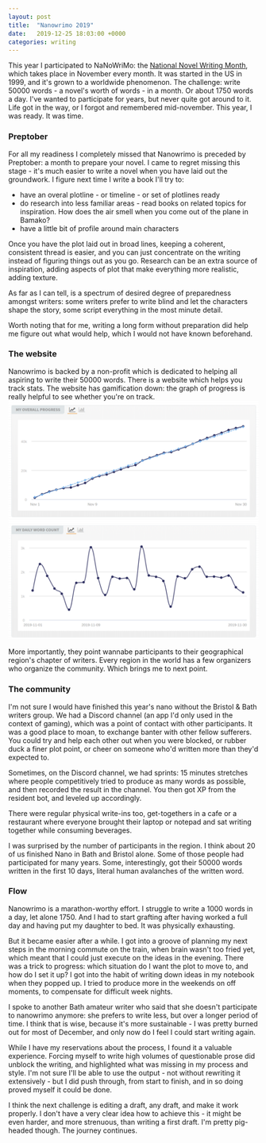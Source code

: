 ```yaml
---
layout: post
title:  "Nanowrimo 2019"
date:   2019-12-25 18:03:00 +0000
categories: writing
---
```

This year I participated to NaNoWriMo: the [National Novel Writing Month](https://en.wikipedia.org/wiki/National_Novel_Writing_Month), which takes place in November every month. It was started in the US in 1999, and it's grown to a worldwide phenomenon. The challenge: write 50000 words - a novel's worth of words - in a month. Or about 1750 words a day. I've wanted to participate for years, but never quite got around to it. Life got in the way, or I forgot and remembered mid-november. This year, I was ready. It was time.

### Preptober
For all my readiness I completely missed that Nanowrimo is preceded by Preptober: a month to prepare your novel. I came to regret missing this stage - it's much easier to write a novel when you have laid out the groundwork. I figure next time I write a book I'll try to:
* have an overal plotline - or timeline - or set of plotlines ready
* do research into less familiar areas - read books on related topics for inspiration. How does the air smell when you come out of the plane in Bamako?
* have a little bit of profile around main characters

Once you have the plot laid out in broad lines, keeping a coherent, consistent thread is easier, and you can just concentrate on the writing instead of figuring things out as you go. Research can be an extra source of inspiration, adding aspects of plot that make everything more realistic, adding texture.

As far as I can tell, is a spectrum of desired degree of preparedness amongst writers: some writers prefer to write blind and let the characters shape the story, some script everything in the most minute detail.

Worth noting that for me, writing a long form without preparation did help me figure out what would help, which I would not have known beforehand.

### The website
Nanowrimo is backed by a non-profit which is dedicated to helping all aspiring to write their 50000 words. There is a website which helps you track stats. The website has gamification down: the graph of progress is really helpful to see whether you're on track.
![graphs](/assets/nanowrimo.png)

More importantly, they point wannabe participants to their geographical region's chapter of writers. Every region in the world has a few organizers who organize the community. Which brings me to next point.

### The community
I'm not sure I would have finished this year's nano without the Bristol & Bath writers group. We had a Discord channel (an app I'd only used in the context of gaming), which was a point of contact with other participants. It was a good place to moan, to exchange banter with other fellow sufferers. You could try and help each other out when you were blocked, or rubber duck a finer plot point, or cheer on someone who'd written more than they'd expected to.

Sometimes, on the Discord channel, we had sprints: 15 minutes stretches where people competitively tried to produce as many words as possible, and then recorded the result in the channel. You then got XP from the resident bot, and leveled up accordingly.

There were regular physical write-ins too, get-togethers in a cafe or a restaurant where everyone brought their laptop or notepad and sat writing together while consuming beverages.

I was surprised by the number of participants in the region. I think about 20 of us finished Nano in Bath and Bristol alone. Some of those people had participated for many years. Some, interestingly, got their 50000 words written in the first 10 days, literal human avalanches of the written word.

### Flow
Nanowrimo is a marathon-worthy effort. I struggle to write a 1000 words in a day, let alone 1750. And I had to start grafting after having worked a full day and having put my daughter to bed. It was physically exhausting.

But it became easier after a while. I got into a groove of planning my next steps in the morning commute on the train, when brain wasn't too fried yet, which meant that I could just execute on the ideas in the evening. There was a trick to progress: which situation do I want the plot to move to, and how do I set it up?
I got into the habit of writing down ideas in my notebook when they popped up. I tried to produce more in the weekends on off moments, to compensate for difficult week nights.

I spoke to another Bath amateur writer who said that she doesn't participate to nanowrimo anymore: she prefers to write less, but over a longer period of time. I think that is wise, because it's more sustainable - I was pretty burned out for most of December, and only now do I feel I could start writing again.

While I have my reservations about the process, I found it a valuable experience. Forcing myself to write high volumes of questionable prose did unblock the writing, and highlighted what was missing in my process and style. I'm not sure I'll be able to use the output - not without rewriting it extensively - but I did push through, from start to finish, and in so doing proved myself it could be done.

I think the next challenge is editing a draft, any draft, and make it work properly. I don't have a very clear idea how to achieve this - it might be even harder, and more strenuous, than writing a first draft. I'm pretty pig-headed though. The journey continues.
